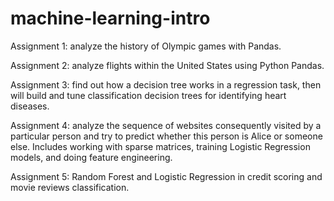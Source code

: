 # machine-learning-intro

Assignment 1: analyze the history of Olympic games with Pandas.

Assignment 2: analyze flights within the United States using Python Pandas.

Assignment 3: find out how a decision tree works in a regression task, then will build and tune classification decision trees for identifying heart diseases.

Assignment 4: analyze the sequence of websites consequently visited by a particular person and try to predict whether this person is Alice or someone else. Includes working with sparse matrices, training Logistic Regression models, and doing feature engineering. 

Assignment 5: Random Forest and Logistic Regression in credit scoring and movie reviews classification.
